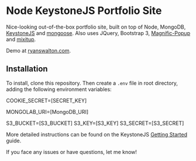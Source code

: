 # Node KeystoneJS Portfolio Site

Nice-looking out-of-the-box portfolio site, built on top of Node, MongoDB, [KeystoneJS](http://keystonejs.com/ "KeystoneJS") and [mongoose](http://keystonejs.com/ "http://mongoosejs.com/"). Also uses JQuery, Bootstrap 3, [Magnific-Popup](https://github.com/dimsemenov/Magnific-Popup "Magnific-Popup") and [mixitup](https://github.com/patrickkunka/mixitup "mixitup").

Demo at [ryanswalton.com](http://www.ryanswalton.com/ "Ryan Walton Portfolio Site").

## Installation

To install, clone this repository. Then create a `.env` file in root directory, adding the following environment variables:

  COOKIE_SECRET=[SECRET_KEY]

  MONGOLAB_URI=[MongoDB_URI]

  S3_BUCKET=[S3_BUCKET]
  S3_KEY=[S3_KEY]
  S3_SECRET=[S3_SECRET]

More detailed instructions can be found on the KeystoneJS [Getting Started](http://keystonejs.com/docs/getting-started/ "KeystoneJS Getting Started") guide.

If you face any issues or have questions, let me know!
